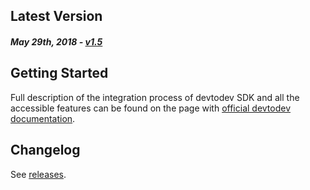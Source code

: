 Latest Version 
--------------
##### _May 29th, 2018_ - [v1.5](https://github.com/devtodev-analytics/macos-sdk/releases/latest)

Getting Started
---------------
Full description of the integration process of devtodev SDK and all the accessible features can be found on the page with [official devtodev documentation](https://www.devtodev.com/help/99).

Changelog
---------
See [releases](https://github.com/devtodev-analytics/macos-sdk/releases).
